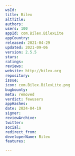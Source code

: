 ```yaml
---
wsId: 
title: Bilex
altTitle: 
authors: 
users: 100
appId: com.Bilex.BilexLite
appCountry: 
released: 2021-04-29
updated: 2021-09-06
version: 2.5.5
stars: 
ratings: 
reviews: 
website: http://bilex.org
repository: 
issue: 
icon: com.Bilex.BilexLite.png
bugbounty: 
meta: removed
verdict: fewusers
appHashes: 
date: 2024-04-19
signer: 
reviewArchive: 
twitter: 
social: 
redirect_from: 
developerName: Bilex
features: 

---
```


